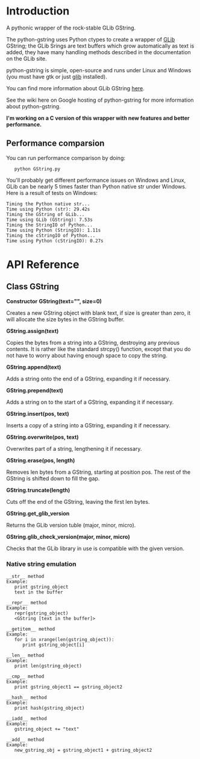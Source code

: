 # Introduction #

A pythonic wrapper of the rock-stable GLib GString.

The python-gstring uses Python ctypes to create a wrapper of [GLib](http://library.gnome.org/devel/glib/2.20/) GString; the GLib Srings are text buffers which grow automatically as text is added, they have many handling methods described in the documentation on the GLib site.

python-gstring is simple, open-source and runs under Linux and Windows (you must have gtk or just [glib](http://ftp.gnome.org/pub/gnome/binaries/win32/glib/2.20/glib_2.20.4-1_win32.zip) installed).

You can find more information about GLib GString [here](http://library.gnome.org/devel/glib/2.20/glib-Strings.html#g-string-insert).

See the wiki here on Google hosting of python-gstring for more information about python-gstring.

**I'm working on a C version of this wrapper with new features and better performance.**

## Performance comparsion ##

You can run performance comparison by doing:

```
   python GString.py
```

You'll probably get different performance issues on Windows and Linux, GLib can be nearly 5 times faster than Python native str under Windows. Here is a result of tests on Windows:

```
Timing the Python native str...
Time using Python (str): 29.42s
Timing the GString of GLib...
Time using GLib (GString): 7.53s
Timing the StringIO of Python...
Time using Python (StringIO): 1.11s
Timing the cStringIO of Python...
Time using Python (cStringIO): 0.27s
```

# API Reference #

## Class GString ##

**Constructor**
**GString(text="", size=0)**

Creates a new GString object with blank text, if size is greater than zero, it will allocate the size bytes in the GString buffer.

**GString.assign(text)**

Copies the bytes from a string into a GString, destroying
any previous contents. It is rather like the standard strcpy()
function, except that you do not have to worry about having
enough space to copy the string.

**GString.append(text)**

Adds a string onto the end of a GString, expanding it if necessary.

**GString.prepend(text)**

Adds a string on to the start of a GString, expanding it if necessary.

**GString.insert(pos, text)**

Inserts a copy of a string into a GString, expanding it if necessary.

**GString.overwrite(pos, text)**

Overwrites part of a string, lengthening it if necessary.

**GString.erase(pos, length)**

Removes len bytes from a GString, starting at position pos.
The rest of the GString is shifted down to fill the gap.

**GString.truncate(length)**

Cuts off the end of the GString, leaving the first len bytes.

**GString.get\_glib\_version**

Returns the GLib version tuble (major, minor, micro).

**GString.glib\_check\_version(major, minor, micro)**

Checks that the GLib library in use is compatible with the given version.

### Native string emulation ###

```
__str__ method
Example:
   print gstring_object
   text in the buffer

__repr__ method
Example:
   repr(gstring_object)
   <GString [text in the buffer]>

__getitem__ method
Example:
   for i in xrange(len(gstring_object)):
      print gstring_object[i]

__len__ method
Example:
   print len(gstring_object)

__cmp__ method
Example:
   print gstring_object1 == gstring_object2

__hash__ method
Example:
   print hash(gstring_object)

__iadd__ method
Example:
   gstring_object += "text"

__add__ method
Example:
   new_gstring_obj = gstring_object1 + gstring_object2
```



